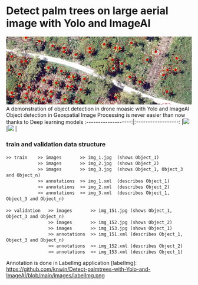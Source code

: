 # Detect palm trees on large aerial image with Yolo and ImageAI
![](https://github.com/knwin/Detect-palmtrees-with-Yolo-and-ImageAI/blob/main/images/palm_tree.JPG "Palm trees detected")
A demonstration of object detection in drone moasic with Yolo and ImageAI
Object detection in Geospatial Image Processing is never easier than now thanks to Deep learning models
:-------------------:|:------------------:
|![][imageai_10]     |![][imageai_6]     |


[imageai_10]: https://github.com/knwin/Detect-palmtrees-with-Yolo-and-ImageAI/blob/main/images/imageai_10lines.PNG

[imageai_6]: https://github.com/knwin/Detect-palmtrees-with-Yolo-and-ImageAI/blob/main/images/imageai_6lines.PNG

### train and validation data structure
```
>> train    >> images       >> img_1.jpg  (shows Object_1)
            >> images       >> img_2.jpg  (shows Object_2)
            >> images       >> img_3.jpg  (shows Object_1, Object_3 and Object_n)
            >> annotations  >> img_1.xml  (describes Object_1)
            >> annotations  >> img_2.xml  (describes Object_2)
            >> annotations  >> img_3.xml  (describes Object_1, Object_3 and Object_n)
 
>> validation   >> images       >> img_151.jpg (shows Object_1, Object_3 and Object_n)
                >> images       >> img_152.jpg (shows Object_2)
                >> images       >> img_153.jpg (shows Object_1)
                >> annotations  >> img_151.xml (describes Object_1, Object_3 and Object_n)
                >> annotations  >> img_152.xml (describes Object_2)
                >> annotations  >> img_153.xml (describes Object_1)
```
Annotation is done in LabelImg application
[labelImg]: https://github.com/knwin/Detect-palmtrees-with-Yolo-and-ImageAI/blob/main/images/labelImg.png

[xml]: https://github.com/knwin/Detect-palmtrees-with-Yolo-and-ImageAI/blob/main/images/xml.PNG

[view_images]: https://github.com/knwin/Detect-palmtrees-with-Yolo-and-ImageAI/blob/main/images/view_images.PNG

